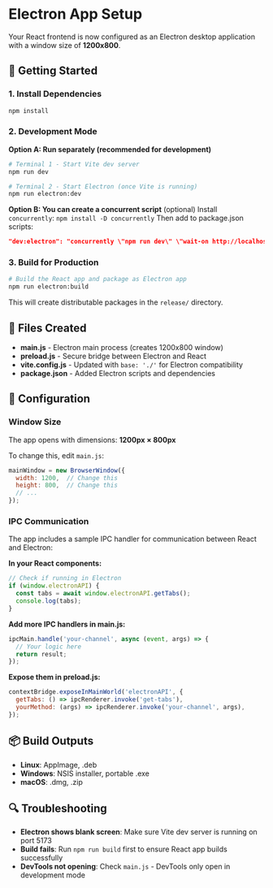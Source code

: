 # Electron App Setup

Your React frontend is now configured as an Electron desktop application with a window size of **1200x800**.

## 🚀 Getting Started

### 1. Install Dependencies

```bash
npm install
```

### 2. Development Mode

**Option A: Run separately (recommended for development)**
```bash
# Terminal 1 - Start Vite dev server
npm run dev

# Terminal 2 - Start Electron (once Vite is running)
npm run electron:dev
```

**Option B: You can create a concurrent script** (optional)
Install `concurrently`: `npm install -D concurrently`
Then add to package.json scripts:
```json
"dev:electron": "concurrently \"npm run dev\" \"wait-on http://localhost:5173 && npm run electron:dev\""
```

### 3. Build for Production

```bash
# Build the React app and package as Electron app
npm run electron:build
```

This will create distributable packages in the `release/` directory.

## 📁 Files Created

- **main.js** - Electron main process (creates 1200x800 window)
- **preload.js** - Secure bridge between Electron and React
- **vite.config.js** - Updated with `base: './'` for Electron compatibility
- **package.json** - Added Electron scripts and dependencies

## 🔧 Configuration

### Window Size
The app opens with dimensions: **1200px × 800px**

To change this, edit `main.js`:
```javascript
mainWindow = new BrowserWindow({
  width: 1200,  // Change this
  height: 800,  // Change this
  // ...
});
```

### IPC Communication

The app includes a sample IPC handler for communication between React and Electron:

**In your React components:**
```javascript
// Check if running in Electron
if (window.electronAPI) {
  const tabs = await window.electronAPI.getTabs();
  console.log(tabs);
}
```

**Add more IPC handlers in main.js:**
```javascript
ipcMain.handle('your-channel', async (event, args) => {
  // Your logic here
  return result;
});
```

**Expose them in preload.js:**
```javascript
contextBridge.exposeInMainWorld('electronAPI', {
  getTabs: () => ipcRenderer.invoke('get-tabs'),
  yourMethod: (args) => ipcRenderer.invoke('your-channel', args),
});
```

## 📦 Build Outputs

- **Linux**: AppImage, .deb
- **Windows**: NSIS installer, portable .exe
- **macOS**: .dmg, .zip

## 🔍 Troubleshooting

- **Electron shows blank screen**: Make sure Vite dev server is running on port 5173
- **Build fails**: Run `npm run build` first to ensure React app builds successfully
- **DevTools not opening**: Check `main.js` - DevTools only open in development mode
